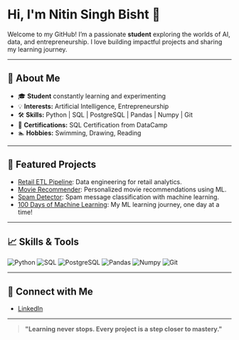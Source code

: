 # Hi, I'm Nitin Singh Bisht 👋

Welcome to my GitHub! I’m a passionate **student** exploring the worlds of AI, data, and entrepreneurship. I love building impactful projects and sharing my learning journey.

---

## 🚀 About Me

- 🎓 **Student** constantly learning and experimenting
- 💡 **Interests:** Artificial Intelligence, Entrepreneurship
- 🛠️ **Skills:** Python | SQL | PostgreSQL | Pandas | Numpy | Git
- 📜 **Certifications:** SQL Certification from DataCamp
- 🏊 **Hobbies:** Swimming, Drawing, Reading

---

## 🌟 Featured Projects

- [Retail ETL Pipeline](https://github.com/NitinNSB/retail_etl_pipeline): Data engineering for retail analytics.
- [Movie Recommender](https://github.com/NitinNSB/movie_recommender): Personalized movie recommendations using ML.
- [Spam Detector](https://github.com/NitinNSB/Spam_Detector): Spam message classification with machine learning.
- [100 Days of Machine Learning](https://github.com/NitinNSB/100-days-of-machine-learning): My ML learning journey, one day at a time!

---

## 📈 Skills & Tools

![Python](https://img.shields.io/badge/-Python-blue?logo=python&logoColor=white)
![SQL](https://img.shields.io/badge/-SQL-4479A1?logo=postgresql&logoColor=white)
![PostgreSQL](https://img.shields.io/badge/-PostgreSQL-336791?logo=postgresql&logoColor=white)
![Pandas](https://img.shields.io/badge/-Pandas-150458?logo=pandas&logoColor=white)
![Numpy](https://img.shields.io/badge/-Numpy-013243?logo=numpy&logoColor=white)
![Git](https://img.shields.io/badge/-Git-F05032?logo=git&logoColor=white)

---

## 🔗 Connect with Me

- [LinkedIn](https://www.linkedin.com/in/nitin-singh-bisht/)

---

> **"Learning never stops. Every project is a step closer to mastery."**
